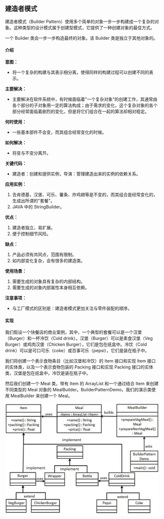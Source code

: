 ## 建造者模式

建造者模式（Builder Pattern）使用多个简单的对象一步一步构建成一个复杂的对象。这种类型的设计模式属于创建型模式，它提供了一种创建对象的最佳方式。

一个 Builder 类会一步一步构造最终的对象。该 Builder 类是独立于其他对象的。

#### 介绍

**意图：**
* 将一个复杂的构建与其表示相分离，使得同样的构建过程可以创建不同的表示。

**主要解决：**
* 主要解决在软件系统中，有时候面临着"一个复杂对象"的创建工作，其通常由各个部分的子对象用一定的算法构成；由于需求的变化，这个复杂对象的各个部分经常面临着剧烈的变化，但是将它们组合在一起的算法却相对稳定。

**何时使用：**
* 一些基本部件不会变，而其组合经常变化的时候。

**如何解决：**
* 将变与不变分离开。

**关键代码：**
* 建造者：创建和提供实例，导演：管理建造出来的实例的依赖关系。

**应用实例：**
1. 去肯德基，汉堡、可乐、薯条、炸鸡翅等是不变的，而其组合是经常变化的，生成出所谓的"套餐"。 
2. JAVA 中的 StringBuilder。

**优点：** 
1. 建造者独立，易扩展。 
2. 便于控制细节风险。

**缺点：** 
1. 产品必须有共同点，范围有限制。 
2. 如内部变化复杂，会有很多的建造类。

**使用场景：** 
1. 需要生成的对象具有复杂的内部结构。 
2. 需要生成的对象内部属性本身相互依赖。

**注意事项：**
* 与工厂模式的区别是：建造者模式更加关注与零件装配的顺序。

#### 实现

我们假设一个快餐店的商业案例，其中，一个典型的套餐可以是一个汉堡（Burger）和一杯冷饮（Cold drink）。汉堡（Burger）可以是素食汉堡（Veg Burger）或鸡肉汉堡（Chicken Burger），它们是包在纸盒中。冷饮（Cold drink）可以是可口可乐（coke）或百事可乐（pepsi），它们是装在瓶子中。

我们将创建一个表示食物条目（比如汉堡和冷饮）的 Item 接口和实现 Item 接口的实体类，以及一个表示食物包装的 Packing 接口和实现 Packing 接口的实体类，汉堡是包在纸盒中，冷饮是装在瓶子中。

然后我们创建一个 Meal 类，带有 Item 的 ArrayList 和一个通过结合 Item 来创建不同类型的 Meal 对象的 MealBuilder。BuilderPatternDemo，我们的演示类使用 MealBuilder 来创建一个 Meal。

![avatar](BuilderPattern.jpg)
